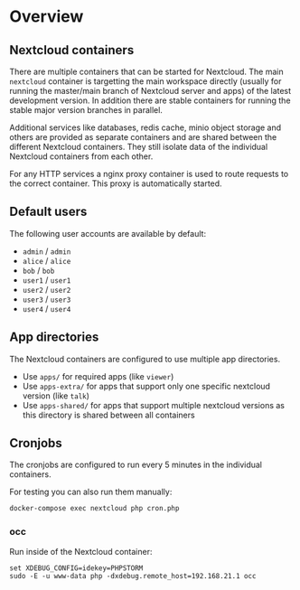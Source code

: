 # Overview

## Nextcloud containers

There are multiple containers that can be started for Nextcloud. The main `nextcloud` container is targetting the main workspace directly (usually for running the master/main branch of Nextcloud server and apps) of the latest development version. In addition there are stable containers for running the stable major version branches in parallel.

Additional services like databases, redis cache, minio object storage and others are provided as separate containers and are shared between the different Nextcloud containers. They still isolate data of the individual Nextcloud containers from each other.

For any HTTP services a nginx proxy container is used to route requests to the correct container. This proxy is automatically started.

## Default users

The following user accounts are available by default:

- `admin` / `admin`
- `alice` / `alice`
- `bob` / `bob`
- `user1` / `user1`
- `user2` / `user2`
- `user3` / `user3`
- `user4` / `user4`

## App directories

The Nextcloud containers are configured to use multiple app directories.

- Use `apps/` for required apps (like `viewer`)
- Use `apps-extra/` for apps that support only one specific nextcloud version (like `talk`)
- Use `apps-shared/` for apps that support multiple nextcloud versions as this directory is shared between all containers

## Cronjobs

The cronjobs are configured to run every 5 minutes in the individual containers.

For testing you can also run them manually:

```bash
docker-compose exec nextcloud php cron.php
```

### occ

Run inside of the Nextcloud container:

```
set XDEBUG_CONFIG=idekey=PHPSTORM
sudo -E -u www-data php -dxdebug.remote_host=192.168.21.1 occ
